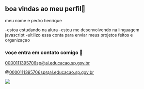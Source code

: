 ## boa vindas ao meu perfil💙

meu nome e pedro henrique 

-estou estudando na alura
-estou me desenvolvendo na linguagem javascript
-ultilizo essa conta para enviar meus projetos feitos e organizaçao

### voçe entra em contato comigo 📧

0000111395706sp@al.educacao.sp.gov.br

@0000111395706sp@al.educacao.sp.gov.br

![](https://media.tenor.com/V-JdpC16xy8AAAAi/cbr-tricolor-stunt.gif)

